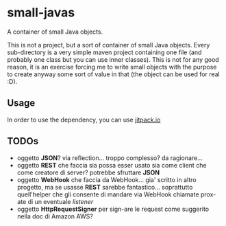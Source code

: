 # small-javas

A container of small Java objects.

This is not a project, but a sort of container of small Java objects. Every sub-directory is a very simple maven project containing one file (and probably one class but you can use inner classes).
This is not for any good reason, it is an exercise forcing me to write small objects with the purpose to create anyway some sort of value in that (the object can be used for real :D).

## Usage

In order to use the dependency, you can use [jitpack.io](https://jitpack.io/#maven)

## TODOs

  * oggetto __JSON__? via reflection... troppo complesso? da ragionare...
  * oggetto __REST__ che faccia sia possa esser usato sia come client che come creatore di server? potrebbe sfruttare __JSON__
  * oggetto __WebHook__ che faccia da WebHook... gia' scritto in altro progetto, ma se usasse __REST__ sarebbe fantastico... soprattutto quell'helper che gli consente di mandare via WebHook chiamate prox-ate di un eventuale *listener*
  * oggetto __HttpRequestSigner__ per sign-are le request come suggerito nella doc di Amazon AWS?
